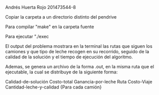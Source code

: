 Andrés Huerta Rojo 201473544-8

Copiar la carpeta a un directorio distinto del pendrive

Para compilar "make" en la carpeta fuente

Para ejecutar "./exec <nombre de la instancia en la misma carpeta>

El output del problema mostrara en la terminal las rutas que siguen los camiones y que tipo de leche recogen en su recorrido, seguido de la calidad de la solución y el tiempo de ejecución del algoritmo.

Ademas, se genera un archivo de la forma <nombre de la instancia>.out, en la misma ruta que el ejecutable, la cual se distribuye de la siguiente forma:

Calidad-de-solución	Costo-total	Ganancia-por-leche
Ruta	Costo-Viaje	Cantidad-leche-y-calidad	{Para cada camión}
